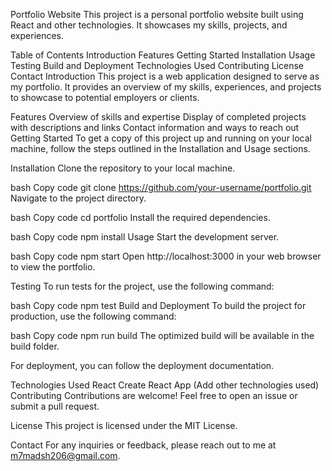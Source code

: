 Portfolio Website
This project is a personal portfolio website built using React and other technologies. It showcases my skills, projects, and experiences.

Table of Contents
Introduction
Features
Getting Started
Installation
Usage
Testing
Build and Deployment
Technologies Used
Contributing
License
Contact
Introduction
This project is a web application designed to serve as my portfolio. It provides an overview of my skills, experiences, and projects to showcase to potential employers or clients.

Features
Overview of skills and expertise
Display of completed projects with descriptions and links
Contact information and ways to reach out
Getting Started
To get a copy of this project up and running on your local machine, follow the steps outlined in the Installation and Usage sections.

Installation
Clone the repository to your local machine.

bash
Copy code
git clone https://github.com/your-username/portfolio.git
Navigate to the project directory.

bash
Copy code
cd portfolio
Install the required dependencies.

bash
Copy code
npm install
Usage
Start the development server.

bash
Copy code
npm start
Open http://localhost:3000 in your web browser to view the portfolio.

Testing
To run tests for the project, use the following command:

bash
Copy code
npm test
Build and Deployment
To build the project for production, use the following command:

bash
Copy code
npm run build
The optimized build will be available in the build folder.

For deployment, you can follow the deployment documentation.

Technologies Used
React
Create React App
(Add other technologies used)
Contributing
Contributions are welcome! Feel free to open an issue or submit a pull request.

License
This project is licensed under the MIT License.

Contact
For any inquiries or feedback, please reach out to me at m7madsh206@gmail.com.